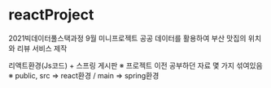 # reactProject
2021빅데이터풀스택과정 9월 미니프로젝트
공공 데이터를 활용하여
부산 맛집의 위치와 리뷰 서비스 제작

리액트환경(Js코드) + 스프링 게시판 
※ 프로젝트 이전 공부하던 자료 몇 가지 섞여있음
※ public, src => react환경 / main => spring환경
